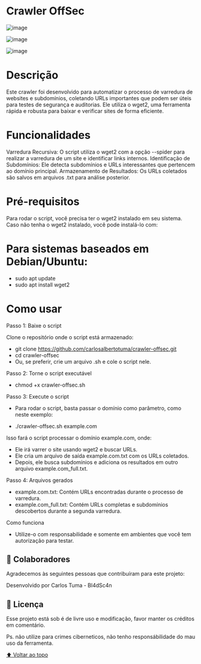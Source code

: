 # Crawler OffSec

![image](https://github.com/user-attachments/assets/c3a76832-9c79-448f-8e0d-2f03a3a96832)

![image](https://github.com/user-attachments/assets/ae1d707b-9445-40fb-a862-7978aec200fb)

![image](https://github.com/user-attachments/assets/78645fc9-c898-4718-be19-3e45194e2e22)


# Descrição
Este crawler  foi desenvolvido para automatizar o processo de varredura de websites e subdomínios, coletando URLs importantes que podem ser úteis para testes de segurança e auditorias. Ele utiliza o wget2, uma ferramenta rápida e robusta para baixar e verificar sites de forma eficiente.

# Funcionalidades
Varredura Recursiva: O script utiliza o wget2 com a opção --spider para realizar a varredura de um site e identificar links internos.
Identificação de Subdomínios: Ele detecta subdomínios e URLs interessantes que pertencem ao domínio principal.
Armazenamento de Resultados: Os URLs coletados são salvos em arquivos .txt para análise posterior.

# Pré-requisitos
Para rodar o script, você precisa ter o wget2 instalado em seu sistema. Caso não tenha o wget2 instalado, você pode instalá-lo com:

# Para sistemas baseados em Debian/Ubuntu:
- sudo apt update
- sudo apt install wget2

# Como usar

Passo 1: Baixe o script

Clone o repositório onde o script está armazenado:
- git clone https://github.com/carlosalbertotuma/crawler-offsec.git
- cd crawler-offsec
- Ou, se preferir, crie um arquivo .sh e cole o script nele.

Passo 2: Torne o script executável
- chmod +x crawler-offsec.sh

Passo 3: Execute o script
- Para rodar o script, basta passar o domínio como parâmetro, como neste exemplo:

- ./crawler-offsec.sh example.com

Isso fará o script processar o domínio example.com, onde:

- Ele irá varrer o site usando wget2 e buscar URLs.
- Ele cria um arquivo de saída example.com.txt com os URLs coletados.
- Depois, ele busca subdomínios e adiciona os resultados em outro arquivo example.com_full.txt.

Passo 4: Arquivos gerados

- example.com.txt: Contém URLs encontradas durante o processo de varredura.
- example.com_full.txt: Contém URLs completas e subdomínios descobertos durante a segunda varredura.

Como funciona

- Utilize-o com responsabilidade e somente em ambientes que você tem autorização para testar.

## 🤝 Colaboradores

Agradecemos às seguintes pessoas que contribuíram para este projeto:

Desenvolvido por Carlos Tuma - Bl4dSc4n


## 📝 Licença

Esse projeto está sob é de livre uso e modificação, favor manter os créditos em comentário.
 
Ps. não utilize para crimes ciberneticos, não tenho responsábilidade do mau uso da ferramenta.

[⬆ Voltar ao topo](#nome-do-projeto)<br>


